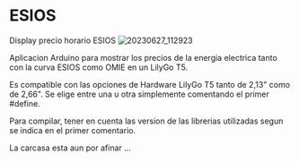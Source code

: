 # ESIOS
Display precio horario ESIOS 
![20230627_112923](https://github.com/cetrespeo/ESIOS/assets/14995096/ad554e90-e4c2-4e3c-bcb8-0f8cfedf11d3)

Aplicacion Arduino para mostrar los precios de la energia electrica tanto con la curva ESIOS como OMIE en un LilyGo T5.

Es compatible con las opciones de Hardware LilyGo T5 tanto de 2,13" como de 2,66". Se elige entre una u otra simplemente comentando el primer #define.

Para compilar, tener en cuenta las version de las librerias utilizadas segun se indica en el primer comentario.



La carcasa esta aun por afinar ...
